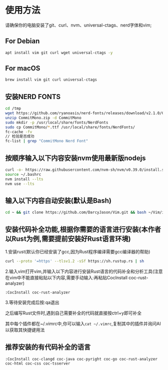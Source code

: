 # 使用方法

请确保你的电脑安装了git、curl、nvm、universal-ctags、nerd字体和vim;

## For Debian
```bash
apt install vim git curl wget universal-ctags -y
```
## For macOS
```bash
brew install vim git curl universal-ctags
```

## 安装NERD FONTS
```bash
cd /tmp
wget https://github.com/ryanoasis/nerd-fonts/releases/download/v2.1.0/CommitMono.zip
unzip CommitMono.zip -d CommitMono
sudo mkdir -p /usr/local/share/fonts/NerdFonts
sudo cp CommitMono/*.ttf /usr/local/share/fonts/NerdFonts/
fc-cache -fv
// 检验是否成功
fc-list | grep "CommitMono Nerd Font"
```

## 按顺序输入以下内容安装nvm使用最新版nodejs

```bash
curl -o- https://raw.githubusercontent.com/nvm-sh/nvm/v0.39.0/install.sh | bash
source ~/.bashrc
nvm install --lts
nvm use --lts
```

## 输入以下内容自动安装(默认是Bash)

```bash
cd ~ && git clone https://github.com/DarcyJason/Vim.git && bash ~/Vim/install.sh
```

## 安装代码补全功能,根据你需要的语言进行安装(本作者以Rust为例,需要提前安装好Rust语言环境)

1.安装rust(默认你已经安装了gcc,因为Rust程序编译需要gcc编译器的帮助)
```bash
curl --proto '=https' --tlsv1.2 -sSf https://sh.rustup.rs | sh
```

2.输入vim打开vim,并输入以下内容进行安装Rust语言的代码补全和分析工具(注意在vim中不能直接粘贴以下内容,需要手动输入:再粘贴CocInstall coc-rust-analyzer)
```vim
:CocInstall coc-rust-analyzer
```

3.等待安装完成后按:qa退出

之后编写Rust文件时,遇到自己需要补全的代码就直接按ctrl+y即可补全

其中每个插件都在~/.vimrc中,你可以输入`cat ~/.vimrc`,复制其中的插件并询问AI以获取其快捷键用法

## 推荐安装的有代码补全的语言
```vim
:CocInstall coc-clangd coc-java coc-pyright coc-go coc-rust-analyzer coc-html coc-css coc-tsserver
```
